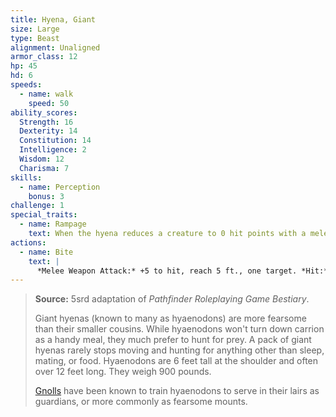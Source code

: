 ```yaml
---
title: Hyena, Giant
size: Large
type: Beast
alignment: Unaligned
armor_class: 12
hp: 45
hd: 6
speeds:
  - name: walk
    speed: 50
ability_scores:
  Strength: 16
  Dexterity: 14
  Constitution: 14
  Intelligence: 2
  Wisdom: 12
  Charisma: 7
skills:
  - name: Perception
    bonus: 3
challenge: 1
special_traits:
  - name: Rampage
    text: When the hyena reduces a creature to 0 hit points with a melee attack on its turn, the hyena can take a bonus action to move up to half its speed and make a bite attack.
actions:
  - name: Bite
    text: |
      *Melee Weapon Attack:* +5 to hit, reach 5 ft., one target. *Hit:* 10 (2d6 + 3) piercing damage.
---
```


> **Source:** 5srd adaptation of *Pathfinder Roleplaying Game Bestiary*.
>
> Giant hyenas (known to many as hyaenodons) are more fearsome than their smaller cousins. While hyaenodons won't turn down carrion as a handy meal, they much prefer to hunt for prey. A pack of giant hyenas rarely stops moving and hunting for anything other than sleep, mating, or food. Hyaenodons are 6 feet tall at the shoulder and often over 12 feet long. They weigh 900 pounds.
>
> [Gnolls](/monster/gnoll/) have been known to train hyaenodons to serve in their lairs as guardians, or more commonly as fearsome mounts.
